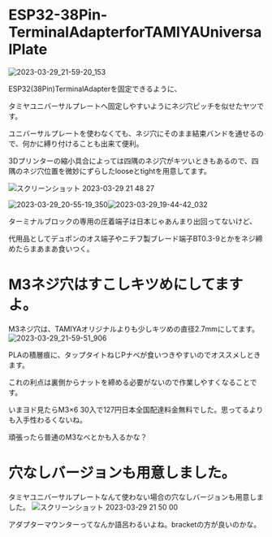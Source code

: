 # ESP32-38Pin-TerminalAdapterforTAMIYAUniversalPlate
![2023-03-29_21-59-20_153](https://user-images.githubusercontent.com/88123439/228544347-1fae6804-768c-4fe5-9af0-eff1d9b560a0.jpeg)

ESP32(38Pin)TerminalAdapterを固定できるように、

タミヤユニバーサルプレートへ固定しやすいようにネジ穴ピッチを似せたヤツです。

ユニバーサルプレートを使わなくても、ネジ穴にそのまま結束バンドを通せるので、何かに縛り付けることも出来て便利。

3Dプリンターの縮小具合によっては四隅のネジ穴がキツいときもあるので、四隅のネジ穴位置を微妙にずらしたlooseとtightを用意してます。


![スクリーンショット 2023-03-29 21 48 27](https://user-images.githubusercontent.com/88123439/228540224-3ddcec7a-2285-4ac3-89ab-11763261f1ef.png)



![2023-03-29_20-55-19_350](https://user-images.githubusercontent.com/88123439/228541742-ecc6d2e8-b5e9-46a5-a165-fba966255676.jpg)![2023-03-29_19-44-42_032](https://user-images.githubusercontent.com/88123439/228542539-463b8d60-f92d-4202-874c-4061503e9fe9.jpeg)


ターミナルブロックの専用の圧着端子は日本じゃあんまり出回ってないけど、

代用品としてデュポンのオス端子やニチフ製ブレード端子BT0.3-9とかをネジ締めたらまあまあ食いつく。


# M3ネジ穴はすこしキツめにしてますよ。

M3ネジ穴は、TAMIYAオリジナルよりも少しキツめの直径2.7mmにしてます。
![2023-03-29_21-59-51_906](https://user-images.githubusercontent.com/88123439/228544363-921b9e1a-95f2-4d01-bdc3-5a71cd265b34.jpeg)

PLAの積層痕に、タップタイトねじPナベが食いつきやすいのでオススメしときます。

これの利点は裏側からナットを締める必要がないので作業しやすくなることです。

いまヨド見たらM3×6 30入で127円日本全国配達料金無料でした。思ってるよりも入手性わるくないね。

頑張ったら普通のM3なべとかも入るかな？



# 穴なしバージョンも用意しました。

 タミヤユニバーサルプレートなんて使わない場合の穴なしバージョンも用意しました。
![スクリーンショット 2023-03-29 21 50 00](https://user-images.githubusercontent.com/88123439/228540760-1fe96fdd-2cd1-4f35-b09b-18e6ac4ed9bc.png)


アダプターマウンターってなんか語呂わるいよね。bracketの方が良いのかな。
